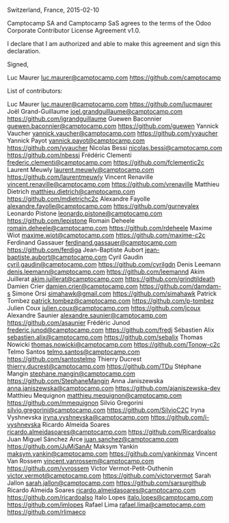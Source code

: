 Switzerland, France, 2015-02-10

Camptocamp SA and Camptocamp SaS agrees to the terms of the Odoo Corporate 
Contributor License Agreement v1.0.

I declare that I am authorized and able to make this agreement and sign this 
declaration.

Signed,

Luc Maurer luc.maurer@camptocamp.com https://github.com/camptocamp

List of contributors:

Luc Maurer luc.maurer@camptocamp.com https://github.com/lucmaurer
Joël Grand-Guillaume joel.grandguillaume@camptocamp.com https://github.com/jgrandguillaume
Guewen Baconnier guewen.baconnier@camptocamp.com https://github.com/guewen
Yannick Vaucher yannick.vaucher@camptocamp.com https://github.com/yvaucher
Yannick Payot yannick.payot@camptocamp.com https://github.com/yvaucher
Nicolas Bessi nicolas.bessi@camptocamp.com https://github.com/nbessi
Frédéric Clementi frederic.clementi@camptocamp.com https://github.com/fclementic2c
Laurent Meuwly laurent.meuwly@camptocamp.com https://github.com/laurentmeuwly
Vincent Renaville vincent.renaville@camptocamp.com https://github.com/vrenaville
Matthieu Dietrich matthieu.dietrich@camptocamp.com https://github.com/mdietrichc2c
Alexandre Fayolle alexandre.fayolle@camptocamp.com https://github.com/gurneyalex
Leonardo Pistone leonardo.pistone@camptocamp.com https://github.com/lepistone
Romain Deheele romain.deheele@camptocamp.com https://github.com/rdeheele
Maxime Wiot maxime.wiot@camptocamp.com https://github.com/maxime-c2c
Ferdinand Gassauer ferdinand.gassauer@camptocamp.com https://github.com/ferdiga
Jean-Baptiste Aubort jean-baptiste.aubort@camptocamp.com
Cyril Gaudin cyril.gaudin@camptocamp.com https://github.com/cyrilgdn
Denis Leemann denis.leemann@camptocamp.com https://github.com/leemannd
Akim Juillerat akim.juillerat@camptocamp.com https://github.com/grindtildeath
Damien Crier damien.crier@camptocamp.com https://github.com/damdam-s
Simone Orsi simahawk@gmail.com https://github.com/simahawk
Patrick Tombez patrick.tombez@camptocamp.com https://github.com/p-tombez
Julien Coux julien.coux@camptocamp.com https://github.com/jcoux
Alexandre Saunier alexandre.saunier@camptocamp.com https://github.com/asaunier
Frédéric Junod frederic.junod@camptocamp.com https://github.com/fredj
Sébastien Alix sebastien.alix@camptocamp.com https://github.com/sebalix
Thomas Nowicki thomas.nowicki@camptocamp.com https://github.com/Tonow-c2c
Telmo Santos telmo.santos@camptocamp.com https://github.com/santostelmo
Thierry Ducrest thierry.ducrest@camptocamp.com https://github.com/TDu
Stéphane Mangin stephane.mangin@camptocamp.com https://github.com/StephaneMangin
Anna Janiszewska anna.janiszewska@camptocamp.com https://github.com/ajaniszewska-dev
Matthieu Mequignon matthieu.mequignon@camptocamp.com https://github.com/mmequignon
Silvio Gregorini silvio.gregorini@camptocamp.com https://github.com/SilvioC2C
Iryna Vyshnevska iryna.vyshnevska@camptocamp.com https://github.com/i-vyshnevska
Ricardo Almeida Soares ricardo.almeidasoares@camptocamp.com https://github.com/Ricardoalso
Juan Miguel Sánchez Arce juan.sanchez@camptocamp.com https://github.com/JuMiSanAr
Maksym Yankin maksym.yankin@camptocamp.com https://github.com/yankinmax
Vincent Van Rossem vincent.vanrossem@camptocamp.com https://github.com/vvrossem
Victor Vermot-Petit-Outhenin victor.vermot@camptocamp.com https://github.com/victorvermot
Sarah Jallon sarah.jallon@camptocamp.com https://github.com/sarsurgithub
Ricardo Almeida Soares ricardo.almeidasoares@camptocamp.com https://github.com/ricardoalso
Italo Lopes italo.lopes@camptocamp.com https://github.com/imlopes
Rafael Lima rafael.lima@camptocamp.com https://github.com/rlimaeco
